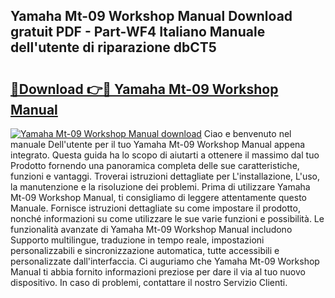 ## Yamaha Mt-09 Workshop Manual Download gratuit PDF - Part-WF4 Italiano Manuale dell'utente di riparazione dbCT5

# <h2><a href="http://dfc3s8y.blite.top/?on=Yamaha+Mt-09+Workshop+Manual">🔗Download 👉🔴 Yamaha Mt-09 Workshop Manual</a></h2>

[![Yamaha Mt-09 Workshop Manual download](https://i.imgur.com/lujVjoI.png)](http://dfc3s8y.blite.top/?on=Yamaha+Mt-09+Workshop+Manual)
Ciao e benvenuto nel manuale Dell'utente per il tuo Yamaha Mt-09 Workshop Manual appena integrato. Questa guida ha lo scopo di aiutarti a ottenere il massimo dal tuo Prodotto fornendo una panoramica completa delle sue caratteristiche, funzioni e vantaggi. Troverai istruzioni dettagliate per L'installazione, L'uso, la manutenzione e la risoluzione dei problemi. Prima di utilizzare Yamaha Mt-09 Workshop Manual, ti consigliamo di leggere attentamente questo Manuale. Fornisce istruzioni dettagliate su come impostare il prodotto, nonché informazioni su come utilizzare le sue varie funzioni e possibilità. Le funzionalità avanzate di Yamaha Mt-09 Workshop Manual includono Supporto multilingue, traduzione in tempo reale, impostazioni personalizzabili e sincronizzazione automatica, tutte accessibili e personalizzate dall'interfaccia. Ci auguriamo che Yamaha Mt-09 Workshop Manual ti abbia fornito informazioni preziose per dare il via al tuo nuovo dispositivo. In caso di problemi, contattare il nostro Servizio Clienti.
